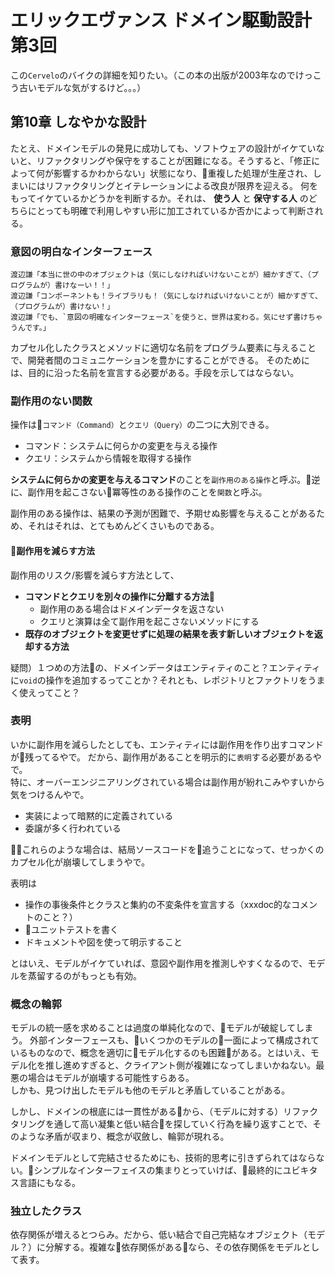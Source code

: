 # エリックエヴァンス ドメイン駆動設計 第3回
この`Cervelo`のバイクの詳細を知りたい。（この本の出版が2003年なのでけっこう古いモデルな気がするけど。。。）

## 第10章 しなやかな設計
たとえ、ドメインモデルの発見に成功しても、ソフトウェアの設計がイケていないと、リファクタリングや保守をすることが困難になる。そうすると、「修正によって何が影響するかわからない」状態になり、重複した処理が生産され、しまいにはリファクタリングとイテレーションによる改良が限界を迎える。
何をもってイケているかどうかを判断するか。それは、 **使う人** と **保守する人** のどちらにとっても明確で利用しやすい形に加工されているか否かによって判断される。

### 意図の明白なインターフェース
```
渡辺謙「本当に世の中のオブジェクトは（気にしなければいけないことが）細かすぎて、（プログラムが）書けなーい！！」
渡辺謙「コンポーネントも！ライブラリも！（気にしなければいけないことが）細かすぎて、（プログラムが）書けない！」
渡辺謙「でも、`意図の明確なインターフェース`を使うと、世界は変わる。気にせず書けちゃうんです。」
```

カプセル化したクラスとメソッドに適切な名前をプログラム要素に与えることで、開発者間のコミュニケーションを豊かにすることができる。
そのためには、目的に沿った名前を宣言する必要がある。手段を示してはならない。

### 副作用のない関数
操作は`コマンド（Command）`と`クエリ（Query）`の二つに大別できる。
- コマンド：システムに何らかの変更を与える操作
- クエリ：システムから情報を取得する操作

**システムに何らかの変更を与えるコマンド**のことを`副作用のある操作`と呼ぶ。逆に、副作用を起こさない冪等性のある操作のことを`関数`と呼ぶ。

副作用のある操作は、結果の予測が困難で、予期せぬ影響を与えることがあるため、それはそれは、とてもめんどくさいものである。

#### 副作用を減らす方法
副作用のリスク/影響を減らす方法として、  
- **コマンドとクエリを別々の操作に分離する方法**
    - 副作用のある場合はドメインデータを返さない
    - クエリと演算は全て副作用を起こさないメソッドにする
- **既存のオブジェクトを変更せずに処理の結果を表す新しいオブジェクトを返却する方法**

疑問）１つめの方法の、ドメインデータはエンティティのこと？エンティティに`void`の操作を追加するってことか？それとも、レポジトリとファクトリをうまく使えってこと？

### 表明
いかに副作用を減らしたとしても、エンティティには副作用を作り出すコマンドが残ってるやで。
だから、副作用があることを明示的に`表明`する必要があるやで。  
特に、オーバーエンジニアリングされている場合は副作用が紛れこみやすいから気をつけるんやで。

- 実装によって暗黙的に定義されている
- 委譲が多く行われている

これらのような場合は、結局ソースコードを追うことになって、せっかくのカプセル化が崩壊してしまうやで。

表明は
- 操作の事後条件とクラスと集約の不変条件を宣言する（xxxdoc的なコメントのこと？）
- ユニットテストを書く
- ドキュメントや図を使って明示すること

とはいえ、モデルがイケていれば、意図や副作用を推測しやすくなるので、モデルを蒸留するのがもっとも有効。

### 概念の輪郭
モデルの統一感を求めることは過度の単純化なので、モデルが破綻してしまう。
外部インターフェースも、いくつかのモデルの一面によって構成されているものなので、概念を適切にモデル化するのも困難がある。とはいえ、モデル化を推し進めすぎると、クライアント側が複雑になってしまいかねない。最悪の場合はモデルが崩壊する可能性すらある。  
しかも、見つけ出したモデルも他のモデルと矛盾していることがある。

しかし、ドメインの根底には一貫性があるから、（モデルに対する）リファクタリングを通して高い凝集と低い結合を探していく行為を繰り返すことで、そのような矛盾が収まり、概念が収斂し、輪郭が現れる。

ドメインモデルとして完結させるためにも、技術的思考に引きずられてはならない。シンプルなインターフェイスの集まりとっていけば、最終的にユビキタス言語にもなる。

### 独立したクラス
依存関係が増えるとつらみ。だから、低い結合で自己完結なオブジェクト（モデル？）に分解する。複雑な依存関係があるなら、その依存関係をモデルとして表す。


